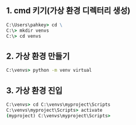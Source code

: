 ## 1. cmd 키기(가상 환경 디렉터리 생성)
```cmd
C:\Users\pahkey> cd \
C:\> mkdir venvs
C:\> cd venvs
```

## 2. 가상 환경 만들기
```cmd
C:\venvs> python -m venv virtual
```

## 3. 가상 환경 진입
```cmd
C:\venvs> cd C:\venvs\myproject\Scripts
C:\venvs\myproject\Scripts> activate
(myproject) C:\venvs\myproject\Scripts>
```
